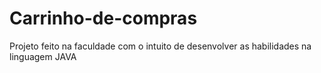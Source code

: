 # Carrinho-de-compras
Projeto feito na faculdade com o intuito de desenvolver as habilidades na linguagem JAVA

